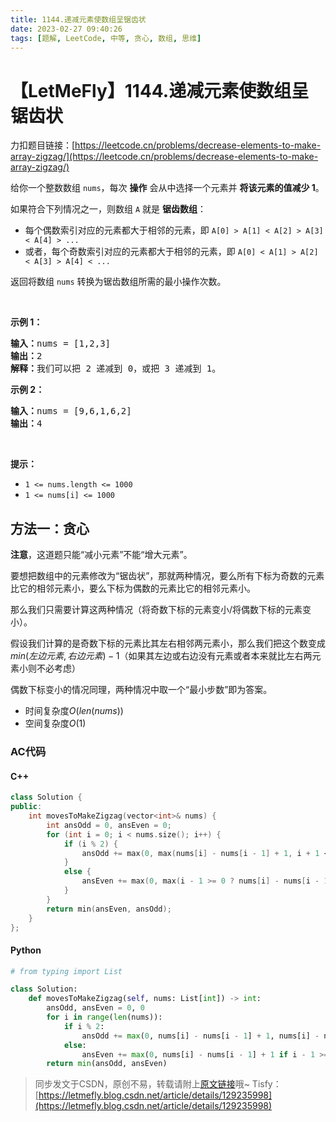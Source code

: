 ```yaml
---
title: 1144.递减元素使数组呈锯齿状
date: 2023-02-27 09:40:26
tags: [题解, LeetCode, 中等, 贪心, 数组, 思维]
---
```


# 【LetMeFly】1144.递减元素使数组呈锯齿状

力扣题目链接：[https://leetcode.cn/problems/decrease-elements-to-make-array-zigzag/](https://leetcode.cn/problems/decrease-elements-to-make-array-zigzag/)

<p>给你一个整数数组&nbsp;<code>nums</code>，每次 <strong>操作</strong>&nbsp;会从中选择一个元素并 <strong>将该元素的值减少&nbsp;1</strong>。</p>

<p>如果符合下列情况之一，则数组&nbsp;<code>A</code>&nbsp;就是 <strong>锯齿数组</strong>：</p>

<ul>
	<li>每个偶数索引对应的元素都大于相邻的元素，即&nbsp;<code>A[0] &gt; A[1] &lt; A[2] &gt; A[3] &lt; A[4] &gt; ...</code></li>
	<li>或者，每个奇数索引对应的元素都大于相邻的元素，即&nbsp;<code>A[0] &lt; A[1] &gt; A[2] &lt; A[3] &gt; A[4] &lt; ...</code></li>
</ul>

<p>返回将数组&nbsp;<code>nums</code>&nbsp;转换为锯齿数组所需的最小操作次数。</p>

<p>&nbsp;</p>

<p><strong>示例 1：</strong></p>

<pre><strong>输入：</strong>nums = [1,2,3]
<strong>输出：</strong>2
<strong>解释：</strong>我们可以把 2 递减到 0，或把 3 递减到 1。
</pre>

<p><strong>示例 2：</strong></p>

<pre><strong>输入：</strong>nums = [9,6,1,6,2]
<strong>输出：</strong>4
</pre>

<p>&nbsp;</p>

<p><strong>提示：</strong></p>

<ul>
	<li><code>1 &lt;= nums.length &lt;= 1000</code></li>
	<li><code>1 &lt;= nums[i] &lt;= 1000</code></li>
</ul>


    
## 方法一：贪心

**注意**，这道题只能“减小元素”不能“增大元素”。

要想把数组中的元素修改为“锯齿状”，那就两种情况，要么所有下标为奇数的元素比它的相邻元素小，要么下标为偶数的元素比它的相邻元素小。

那么我们只需要计算这两种情况（将奇数下标的元素变小/将偶数下标的元素变小）。

假设我们计算的是奇数下标的元素比其左右相邻两元素小，那么我们把这个数变成$min(左边元素, 右边元素) - 1$（如果其左边或右边没有元素或者本来就比左右两元素小则不必考虑）

偶数下标变小的情况同理，两种情况中取一个“最小步数”即为答案。

+ 时间复杂度$O(len(nums))$
+ 空间复杂度$O(1)$

### AC代码

#### C++

```cpp
class Solution {
public:
    int movesToMakeZigzag(vector<int>& nums) {
        int ansOdd = 0, ansEven = 0;
        for (int i = 0; i < nums.size(); i++) {
            if (i % 2) {
                ansOdd += max(0, max(nums[i] - nums[i - 1] + 1, i + 1 < nums.size() ? nums[i] - nums[i + 1] + 1 : 0));
            }
            else {
                ansEven += max(0, max(i - 1 >= 0 ? nums[i] - nums[i - 1] + 1 : 0, i + 1 < nums.size() ? nums[i] - nums[i + 1] + 1 : 0));
            }
        }
        return min(ansEven, ansOdd);
    }
};
```

#### Python

```python
# from typing import List

class Solution:
    def movesToMakeZigzag(self, nums: List[int]) -> int:
        ansOdd, ansEven = 0, 0
        for i in range(len(nums)):
            if i % 2:
                ansOdd += max(0, nums[i] - nums[i - 1] + 1, nums[i] - nums[i + 1] + 1 if i + 1 < len(nums) else 0)
            else:
                ansEven += max(0, nums[i] - nums[i - 1] + 1 if i - 1 >= 0 else 0, nums[i] - nums[i + 1] + 1 if i + 1 < len(nums) else 0)
        return min(ansOdd, ansEven)
```

> 同步发文于CSDN，原创不易，转载请附上[原文链接](https://blog.letmefly.xyz/2023/02/27/LeetCode%201144.%E9%80%92%E5%87%8F%E5%85%83%E7%B4%A0%E4%BD%BF%E6%95%B0%E7%BB%84%E5%91%88%E9%94%AF%E9%BD%BF%E7%8A%B6/)哦~
> Tisfy：[https://letmefly.blog.csdn.net/article/details/129235998](https://letmefly.blog.csdn.net/article/details/129235998)
